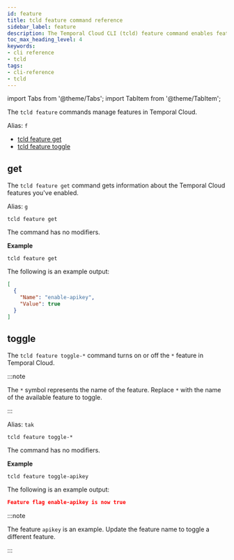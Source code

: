 ```yaml
---
id: feature
title: tcld feature command reference
sidebar_label: feature
description: The Temporal Cloud CLI (tcld) feature command enables features in a user to Temporal Cloud.
toc_max_heading_level: 4
keywords:
- cli reference
- tcld
tags:
- cli-reference
- tcld
---
```



import Tabs from '@theme/Tabs';
import TabItem from '@theme/TabItem';

The `tcld feature` commands manage features in Temporal Cloud.

Alias: `f`

- [tcld feature get](#get)
- [tcld feature toggle](#toggle)

## get

The `tcld feature get` command gets information about the Temporal Cloud features you've enabled.

Alias: `g`

`tcld feature get`

The command has no modifiers.

**Example**

`tcld feature get`

The following is an example output:

```json
[
  {
    "Name": "enable-apikey",
    "Value": true
  }
]
```

## toggle

The `tcld feature toggle-*` command turns on or off the `*` feature in Temporal Cloud.

:::note

The `*` symbol represents the name of the feature.
Replace `*` with the name of the available feature to toggle.

:::

Alias: `tak`

`tcld feature toggle-*`

The command has no modifiers.

**Example**

`tcld feature toggle-apikey`

The following is an example output:

```json
Feature flag enable-apikey is now true
```

:::note

The feature `apikey` is an example.
Update the feature name to toggle a different feature.

:::

